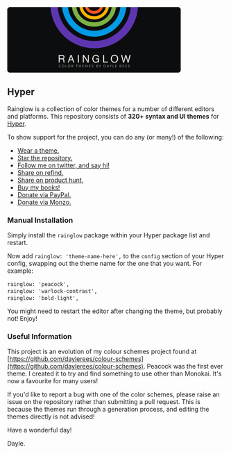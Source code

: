 <img alt="Rainglow" src="https://raw.githubusercontent.com/rainglow/examples/master/artwork/header.png" width="400" />

## Hyper

Rainglow is a collection of color themes for a number of different editors and platforms. This repository consists of **320+ syntax and UI themes** for [Hyper](https://hyper.is/).

To show support for the project, you can do any (or many!) of the following:

- [Wear a theme.](https://teespring.com/stores/rainglow)
- [Star the repository.](https://github.com/rainglow/hyper/stargazers)
- [Follow me on twitter, and say hi!](https://twitter.com/daylerees)
- [Share on refind.](https://refind.com/daylerees?invite=9125a6f6a7)
- [Share on product hunt.](https://www.producthunt.com/)
- [Buy my books!](https://daylerees.com/books/)
- [Donate via PayPal.](https://paypal.me/daylerees)
- [Donate via Monzo.](https://monzo.me/daylerees)

### Manual Installation

Simply install the `rainglow` package within your Hyper package list and restart.

Now add `rainglow: 'theme-name-here',` to the `config` section of your Hyper config, swapping out the theme name for the one that you want. For example:

```
rainglow: 'peacock',
rainglow: 'warlock-contrast',
rainglow: 'bold-light',
```

You might need to restart the editor after changing the theme, but probably not! Enjoy!

### Useful Information

This project is an evolution of my colour schemes project found at [https://github.com/daylerees/colour-schemes](https://github.com/daylerees/colour-schemes). Peacock was the first ever theme. I created it to try and find something to use other than Monokai. It's now a favourite for many users!

If you'd like to report a bug with one of the color schemes, please raise an issue on the repository rather than submitting a pull request. This is because the themes run through a generation process, and editing the themes directly is not advised!

Have a wonderful day!

Dayle.